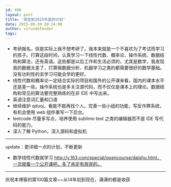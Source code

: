 ```yaml
---
id: 496
layout: post
title: '现在到2015年底的计划'
date: 2015-09-30 20:24:00
author: virusdefender
tags: 
---
```


 - 考研报名，但是实际上我不想考研了。我本来就是一个不喜欢为了考试而学习的孩子。打算这段时间，认真学习一下线性代数、概率论、操作系统、数据结构和算法，还有英语。这些都是以后工作和生活必须的，尤其是数学，我发现我的数据太差了，打算做数据分析、机器学习之类的都需要很好的数学基础。没有功利性的去学习可能会学的更好。
 - 线性代数和概率论一定结合实际的项目和国外的公开课来看，国内的课本水平还是差一些。操作系统也是多关注源代码，而不仅仅是课本上的理论。数据结构和常见的算法要完整熟练的在非 IDE 中写出来。
 - 英语注意词汇量和口语
 - 继续维护 qduoj，看能不能再找个人。完善一些小组的功能，写反作弊系统，有机会使用 web 组件重写一下后台。
 - leetcode 尽量多写点，培养使用 sublime text 之类的编辑器而不是 IDE 写代码的能力。
 - 深入了解 Python，深入源码和虚拟机


<!--more-->


----------
update：更详细一点的计划，不断更新

 - 数学线性代数就学习 http://v.163.com/special/opencourse/daishu.html，一次就看一个公开课吧，多了肯定有放弃的。

----------
庆祝本博客的第100篇文章~~从14年初到现在，满满的都是收获